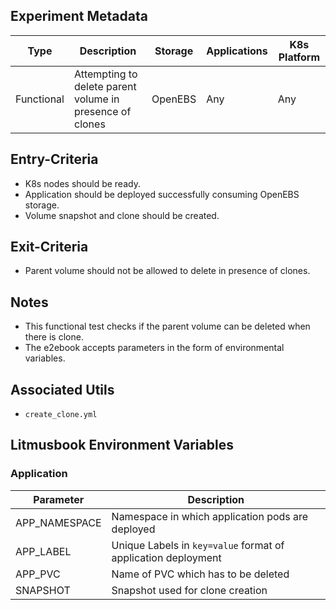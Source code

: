 ## Experiment Metadata

| Type       | Description                                              | Storage | Applications | K8s Platform |
| ---------- | -------------------------------------------------------- | ------- | ------------ | ------------ |
| Functional | Attempting to delete parent volume in presence of clones | OpenEBS | Any          | Any          |

## Entry-Criteria

- K8s nodes should be ready.
- Application should be deployed successfully consuming OpenEBS storage.
- Volume snapshot  and clone should be created.

## Exit-Criteria

- Parent volume should not be allowed to delete in presence of clones.

## Notes

- This functional test checks if the parent volume can be deleted when there is clone.
- The e2ebook accepts parameters in the form of environmental variables.

## Associated Utils 

- `create_clone.yml`

## Litmusbook Environment Variables

### Application

| Parameter     | Description                                                  |
| ------------- | ------------------------------------------------------------ |
| APP_NAMESPACE | Namespace in which application pods are deployed             |
| APP_LABEL     | Unique Labels in `key=value` format of application deployment |
| APP_PVC       | Name of PVC which has to be deleted                          |
| SNAPSHOT      | Snapshot used for clone creation                             |

